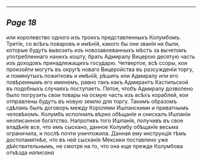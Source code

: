 

---
*Page 18*
---

или королевство одного изъ троихъ представленныхъ Колумбомъ. Третїе, со всѣхъ поваровъ и имѣнїй, какого бы они званїя ни были, которые будутъ вывозить изъ новозавоеванныхъ мѣстъ за вычетомъ употребленнаго нанихъ кошту, брать Адмиралу Вицерою десятую часть изъ доходовъ принадлежащихъ государю. Четвертое, всѣ ссоры, кои произойти могутъ въ округѣ новаго Вицеройства въ разсужденїи торгу, и помянутыхъ пожитковъ и имѣнїй, рѣшить или Адмиралу или его повѣреннымъ его именемъ, равно такъ какъ Адмирантъ Кастильской въ подобныхъ случаяхъ поступаетъ. Пятое, чтобъ Адмиралу дозволено было погрузить свои товары на осмую часть изъ всѣхъ кораблей, кои отправлены будутъ въ новую землю для торгу. Такимъ образомъ сдѣланъ былъ договоръ между Королями Ишпанскими и приватнымъ человѣкомъ. Колумбъ исполнилъ вѣрно обѣщанїе и снискалъ Ишпанїи неописанное богатство. Напротивъ того Ишпанїя, получивъ въ свое владѣнїе все, что имъ сыскано, данное Колумбу обѣщанїе весьма ограничила, и послѣ почти уничтожила. Данная ему инструкцїя тѣмъ достопамятнѣе, что въ ней сысканїе Мексики поставлено уже дѣйствительнымъ, не смотря на то, что она еще прежде Колумбова отъѣзда
*написана*